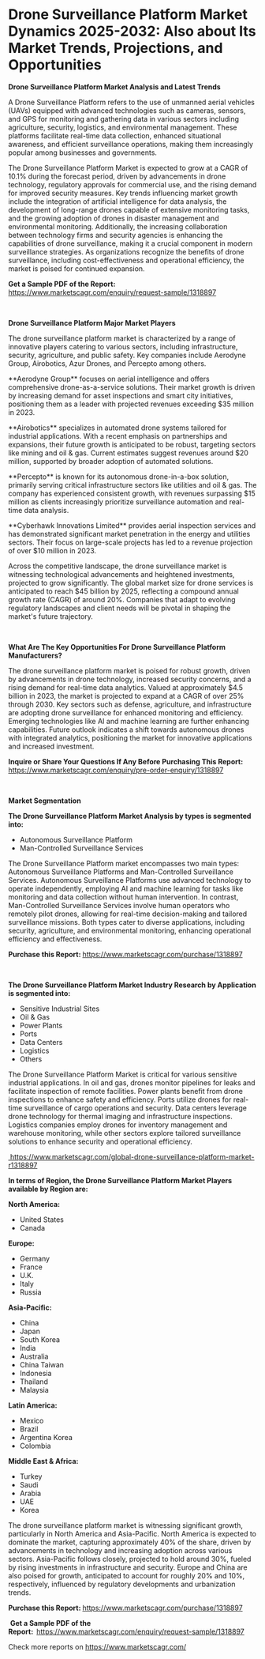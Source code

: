 <p><h1>Drone Surveillance Platform Market Dynamics 2025-2032: Also about Its Market Trends, Projections, and Opportunities</h1></p><p><strong>Drone Surveillance Platform Market Analysis and Latest Trends</strong></p>
<p><p>A Drone Surveillance Platform refers to the use of unmanned aerial vehicles (UAVs) equipped with advanced technologies such as cameras, sensors, and GPS for monitoring and gathering data in various sectors including agriculture, security, logistics, and environmental management. These platforms facilitate real-time data collection, enhanced situational awareness, and efficient surveillance operations, making them increasingly popular among businesses and governments.</p><p>The Drone Surveillance Platform Market is expected to grow at a CAGR of 10.1% during the forecast period, driven by advancements in drone technology, regulatory approvals for commercial use, and the rising demand for improved security measures. Key trends influencing market growth include the integration of artificial intelligence for data analysis, the development of long-range drones capable of extensive monitoring tasks, and the growing adoption of drones in disaster management and environmental monitoring. Additionally, the increasing collaboration between technology firms and security agencies is enhancing the capabilities of drone surveillance, making it a crucial component in modern surveillance strategies. As organizations recognize the benefits of drone surveillance, including cost-effectiveness and operational efficiency, the market is poised for continued expansion.</p></p>
<p><strong>Get a Sample PDF of the Report:&nbsp;</strong> <a href="https://www.marketscagr.com/enquiry/request-sample/1318897?utm_campaign=3432&utm_medium=2&utm_source=Github&utm_content=ia&utm_term=29032025&utm_id=drone-surveillance-platform">https://www.marketscagr.com/enquiry/request-sample/1318897</a></p>
<p>&nbsp;</p>
<p><strong>Drone Surveillance Platform Major Market Players</strong></p>
<p><p>The drone surveillance platform market is characterized by a range of innovative players catering to various sectors, including infrastructure, security, agriculture, and public safety. Key companies include Aerodyne Group, Airobotics, Azur Drones, and Percepto among others.</p><p>**Aerodyne Group** focuses on aerial intelligence and offers comprehensive drone-as-a-service solutions. Their market growth is driven by increasing demand for asset inspections and smart city initiatives, positioning them as a leader with projected revenues exceeding $35 million in 2023.</p><p>**Airobotics** specializes in automated drone systems tailored for industrial applications. With a recent emphasis on partnerships and expansions, their future growth is anticipated to be robust, targeting sectors like mining and oil & gas. Current estimates suggest revenues around $20 million, supported by broader adoption of automated solutions.</p><p>**Percepto** is known for its autonomous drone-in-a-box solution, primarily serving critical infrastructure sectors like utilities and oil & gas. The company has experienced consistent growth, with revenues surpassing $15 million as clients increasingly prioritize surveillance automation and real-time data analysis.</p><p>**Cyberhawk Innovations Limited** provides aerial inspection services and has demonstrated significant market penetration in the energy and utilities sectors. Their focus on large-scale projects has led to a revenue projection of over $10 million in 2023.</p><p>Across the competitive landscape, the drone surveillance market is witnessing technological advancements and heightened investments, projected to grow significantly. The global market size for drone services is anticipated to reach $45 billion by 2025, reflecting a compound annual growth rate (CAGR) of around 20%. Companies that adapt to evolving regulatory landscapes and client needs will be pivotal in shaping the market's future trajectory.</p></p>
<p>&nbsp;</p>
<p><strong>What Are The Key Opportunities For Drone Surveillance Platform Manufacturers?</strong></p>
<p><p>The drone surveillance platform market is poised for robust growth, driven by advancements in drone technology, increased security concerns, and a rising demand for real-time data analytics. Valued at approximately $4.5 billion in 2023, the market is projected to expand at a CAGR of over 25% through 2030. Key sectors such as defense, agriculture, and infrastructure are adopting drone surveillance for enhanced monitoring and efficiency. Emerging technologies like AI and machine learning are further enhancing capabilities. Future outlook indicates a shift towards autonomous drones with integrated analytics, positioning the market for innovative applications and increased investment.</p></p>
<p><strong>Inquire or Share Your Questions If Any Before Purchasing This Report:</strong> <a href="https://www.marketscagr.com/enquiry/pre-order-enquiry/1318897?utm_campaign=3432&utm_medium=2&utm_source=Github&utm_content=ia&utm_term=29032025&utm_id=drone-surveillance-platform">https://www.marketscagr.com/enquiry/pre-order-enquiry/1318897</a></p>
<p>&nbsp;</p>
<p><strong>Market Segmentation</strong></p>
<p><strong>The Drone Surveillance Platform Market Analysis by types is segmented into:</strong></p>
<p><ul><li>Autonomous Surveillance Platform</li><li>Man-Controlled Surveillance Services</li></ul></p>
<p><p>The Drone Surveillance Platform market encompasses two main types: Autonomous Surveillance Platforms and Man-Controlled Surveillance Services. Autonomous Surveillance Platforms use advanced technology to operate independently, employing AI and machine learning for tasks like monitoring and data collection without human intervention. In contrast, Man-Controlled Surveillance Services involve human operators who remotely pilot drones, allowing for real-time decision-making and tailored surveillance missions. Both types cater to diverse applications, including security, agriculture, and environmental monitoring, enhancing operational efficiency and effectiveness.</p></p>
<p><strong>Purchase this Report:&nbsp;</strong><a href="https://www.marketscagr.com/purchase/1318897?utm_campaign=3432&utm_medium=2&utm_source=Github&utm_content=ia&utm_term=29032025&utm_id=drone-surveillance-platform">https://www.marketscagr.com/purchase/1318897</a></p>
<p>&nbsp;</p>
<p><strong>The Drone Surveillance Platform Market Industry Research by Application is segmented into:</strong></p>
<p><ul><li>Sensitive Industrial Sites</li><li>Oil & Gas</li><li>Power Plants</li><li>Ports</li><li>Data Centers</li><li>Logistics</li><li>Others</li></ul></p>
<p><p>The Drone Surveillance Platform Market is critical for various sensitive industrial applications. In oil and gas, drones monitor pipelines for leaks and facilitate inspection of remote facilities. Power plants benefit from drone inspections to enhance safety and efficiency. Ports utilize drones for real-time surveillance of cargo operations and security. Data centers leverage drone technology for thermal imaging and infrastructure inspections. Logistics companies employ drones for inventory management and warehouse monitoring, while other sectors explore tailored surveillance solutions to enhance security and operational efficiency.</p></p>
<p><a href="https://www.marketscagr.com/global-drone-surveillance-platform-market-r1318897?utm_campaign=3432&utm_medium=2&utm_source=Github&utm_content=ia&utm_term=29032025&utm_id=drone-surveillance-platform">&nbsp;https://www.marketscagr.com/global-drone-surveillance-platform-market-r1318897</a></p>
<p><strong>In terms of Region, the Drone Surveillance Platform Market Players available by Region are:</strong></p>
<p>
    <p> <strong> North America: </strong>
        <ul>
            <li>United States</li>
            <li>Canada</li>
        </ul>
        </p> 
    <p> <strong> Europe: </strong>
        <ul>
            <li>Germany</li>
            <li>France</li>
            <li>U.K.</li>
            <li>Italy</li>
            <li>Russia</li>
        </ul>
        </p> 
    <p> <strong> Asia-Pacific: </strong>
        <ul>
            <li>China</li>
            <li>Japan</li>
            <li>South Korea</li>
            <li>India</li>
            <li>Australia</li>
            <li>China Taiwan</li>
            <li>Indonesia</li>
            <li>Thailand</li>
            <li>Malaysia</li>
        </ul>
        </p> 
    <p> <strong> Latin America: </strong>
        <ul>
            <li>Mexico</li>
            <li>Brazil</li>
            <li>Argentina Korea</li>
            <li>Colombia</li>
        </ul>
        </p> 
    <p> <strong> Middle East & Africa: </strong>
        <ul>
            <li>Turkey</li>
            <li>Saudi</li>
            <li>Arabia</li>
            <li>UAE</li>
            <li>Korea</li>
        </ul>
    </p>
    </p>
<p><p>The drone surveillance platform market is witnessing significant growth, particularly in North America and Asia-Pacific. North America is expected to dominate the market, capturing approximately 40% of the share, driven by advancements in technology and increasing adoption across various sectors. Asia-Pacific follows closely, projected to hold around 30%, fueled by rising investments in infrastructure and security. Europe and China are also poised for growth, anticipated to account for roughly 20% and 10%, respectively, influenced by regulatory developments and urbanization trends.</p></p>
<p><strong>Purchase this Report: </strong><a href="https://www.marketscagr.com/purchase/1318897?utm_campaign=3432&utm_medium=2&utm_source=Github&utm_content=ia&utm_term=29032025&utm_id=drone-surveillance-platform">https://www.marketscagr.com/purchase/1318897</a></p>
<p>&nbsp;<strong>Get a Sample PDF of the Report:&nbsp;&nbsp;</strong><a href="https://www.marketscagr.com/enquiry/request-sample/1318897?utm_campaign=3432&utm_medium=2&utm_source=Github&utm_content=ia&utm_term=29032025&utm_id=drone-surveillance-platform">https://www.marketscagr.com/enquiry/request-sample/1318897</a></p>
<p><strong></strong></p>
<p>Check more reports on <a href="https://www.marketscagr.com/?utm_campaign=3432&utm_medium=2&utm_source=Github&utm_content=ia&utm_term=29032025&utm_id=drone-surveillance-platform">https://www.marketscagr.com/</a></p>
